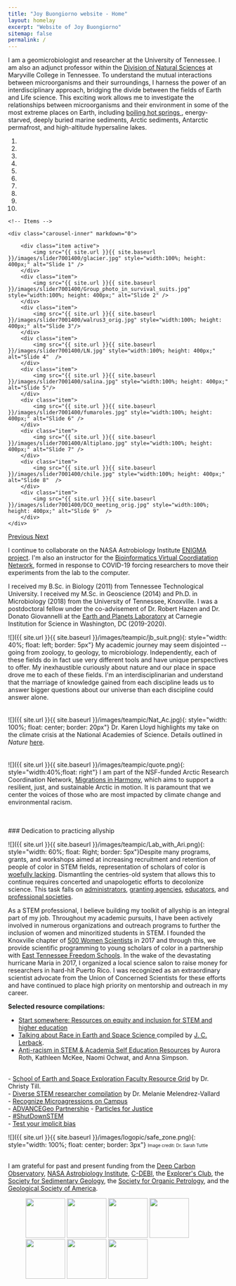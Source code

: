 ```yaml
---
title: "Joy Buongiorno website - Home"
layout: homelay
excerpt: "Website of Joy Buongiorno"
sitemap: false
permalink: /
---
```

I am a geomicrobiologist and researcher at the University of Tennessee. I am also an adjunct professor within the [Division of Natural Sciences](https://www.maryvillecollege.edu/academics/faculty/jbuongiorno/) at Maryville College in Tennessee. To understand the mutual interactions between microorganisms and their surroundings, I harness the power of an interdisciplinary approach, bridging the divide between the fields of Earth and Life science. This exciting work allows me to investigate the relationships between microorganisms and their environment in some of the most extreme places on Earth, including <a href='https://jbuongio.github.io/Argentina-2019/'>boiling hot springs </a>, energy-starved, deeply buried marine sediments, Arctic sediments, Antarctic permafrost, and high-altitude hypersaline lakes.


<div markdown="0" id="carousel" class="carousel slide" data-ride="carousel" data-interval="12000" data-pause="hover" >
    <!-- Menu -->
    <ol class="carousel-indicators">
        <li data-target="#carousel" data-slide-to="0" class="active"></li>
        <li data-target="#carousel" data-slide-to="1"></li>
        <li data-target="#carousel" data-slide-to="2"></li>
        <li data-target="#carousel" data-slide-to="3"></li>
        <li data-target="#carousel" data-slide-to="4"></li>
        <li data-target="#carousel" data-slide-to="5"></li>
        <li data-target="#carousel" data-slide-to="6"></li>
        <li data-target="#carousel" data-slide-to="7"></li>
        <li data-target="#carousel" data-slide-to="8"></li>    
        <li data-target="#carousel" data-slide-to="9"></li>            
    </ol>

    <!-- Items -->
 
    <div class="carousel-inner" markdown="0">

        <div class="item active">
            <img src="{{ site.url }}{{ site.baseurl }}/images/slider7001400/glacier.jpg" style="width:100%; height: 400px;" alt="Slide 1" />
        </div>
        <div class="item">
            <img src="{{ site.url }}{{ site.baseurl }}/images/slider7001400/Group_photo_in_survival_suits.jpg" style="width:100%; height: 400px;" alt="Slide 2" />
        </div>
        <div class="item">
            <img src="{{ site.url }}{{ site.baseurl }}/images/slider7001400/walrus3_orig.jpg" style="width:100%; height: 400px;" alt="Slide 3"/>
        </div>
        <div class="item">
            <img src="{{ site.url }}{{ site.baseurl }}/images/slider7001400/LN.jpg" style="width:100%; height: 400px;" alt="Slide 4"  />
        </div>
        <div class="item">
            <img src="{{ site.url }}{{ site.baseurl }}/images/slider7001400/salina.jpg" style="width:100%; height: 400px;" alt="Slide 5"/>
        </div>
        <div class="item">
            <img src="{{ site.url }}{{ site.baseurl }}/images/slider7001400/fumaroles.jpg" style="width:100%; height: 400px;" alt="Slide 6" />
        </div>
        <div class="item">
            <img src="{{ site.url }}{{ site.baseurl }}/images/slider7001400/Altiplano.jpg" style="width:100%; height: 400px;" alt="Slide 7" />
        </div>
        <div class="item">
            <img src="{{ site.url }}{{ site.baseurl }}/images/slider7001400/chile.jpg" style="width:100%; height: 400px;" alt="Slide 8"  />
        </div>
        <div class="item">
            <img src="{{ site.url }}{{ site.baseurl }}/images/slider7001400/DCO_meeting_orig.jpg" style="width:100%; height: 400px;" alt="Slide 9"  />
        </div>               
    </div>
  <a class="left carousel-control" href="#carousel" role="button" data-slide="prev">
    <span class="glyphicon glyphicon-chevron-left" aria-hidden="true"></span>
    <span class="sr-only">Previous</span>
  </a>
  <a class="right carousel-control" href="#carousel" role="button" data-slide="next">
    <span class="glyphicon glyphicon-chevron-right" aria-hidden="true"></span>
    <span class="sr-only">Next</span>
  </a>
</div>

I continue to collaborate on the NASA Astrobiology Institute [ENIGMA project](https://enigma.rutgers.edu/). I'm also an instructor for the [Bioinformatics Virtual Coordiatation Network](https://biovcnet.github.io/), formed in response to COVID-19 forcing researchers to move their experiments from the lab to the computer. 

I received my B.Sc. in Biology (2011) from Tennessee Technological University. I received my M.Sc. in Geoscience (2014) and Ph.D. in Microbiology (2018) from the University of Tennessee, Knoxville. I was a postdoctoral fellow under the co-advisement of Dr. Robert Hazen and Dr. Donato Giovannelli at the [Earth and Planets Laboratory](https://dtm.carnegiescience.edu/) at Carnegie Institution for Science in Washington, DC (2019-2020).

![]({{ site.url }}{{ site.baseurl }}/images/teampic/jb_suit.png){: style="width: 40%; float: left; border: 5px"} My academic journey may seem disjointed -- going from zoology, to geology, to microbiology. Independently, each of these fields do in fact use very different tools and have unique perspectives to offer. My inexhaustible curiously about nature and our place in space drove me to each of these fields. I'm an interdisciplinarian and understand that the marriage of knowledge gained from each discipline leads us to answer bigger questions about our universe than each discipline could answer alone.  
<br><br>
![]({{ site.url }}{{ site.baseurl }}/images/teampic/Nat_Ac.jpg){: style="width: 100%; float: center; border: 20px"} 
Dr. Karen Lloyd highlights my take on the climate crisis at the National Academies of Science. Details outlined in _Nature_ <a href='https://www.nature.com/articles/d41586-019-01718-1'>here</a>. 
<br><br><br> ![]({{ site.url }}{{ site.baseurl }}/images/teampic/quote.png){: style="width:40%;float: right"}
I am part of the NSF-funded Arctic Research Coordination Network, [Migrations in Harmony](https://mailchi.mp/georgetown/migrationinharmony), which aims to support a resilient, just, and sustainable Arctic in motion. It is paramount that we center the voices of those who are most impacted by climate change and environmental racism.

<br>
<br>
### Dedication to practicing allyship

![]({{ site.url }}{{ site.baseurl }}/images/teampic/Lab_with_Ari.png){: style="width: 60%; float: Right; border: 5px"}Despite many programs, grants, and workshops aimed at increasing recruitment and retention of people of color in STEM fields, representation of scholars of color is [woefully lacking](https://academic.oup.com/bioscience/article/70/3/237/5714639). Dismantling the centries-old system that allows this to continue requires concerted and unapologetic efforts to decolonize science. This task falls on [administrators](https://www.chronicle.com/article/How-Higher-Ed-Can-Fight/248897?fbclid=IwAR3fxenrOTlDqy_AxFH7I0XqhVagVf2sn1UQ3TirqcOhTidb5RAf2zsQqBQ), [granting agencies](https://www.chronicle.com/article/Black-Scientists-Face-a-Big/248921?cid=wcontentlist_hp_latest), [educators](http://www.ascd.org/publications/newsletters/education-update/oct19/vol61/num10/How-to-Be-an-Antiracist-Educator.aspx), and [professional societies](https://www.ams.org/journals/notices/201802/rnoti-p149.pdf).

As a STEM professional, I believe building my toolkit of allyship is an integral part of my job. Throughout my academic pursuits, I have been actively involved in numerous organizations and outreach programs to further the inclusion of women and minoritized students in STEM. I founded the Knoxville chapter of [500 Women Scientists](https://500womenscientists.org/updates/2017/4/12/knoxville-pod-of-the-week) in 2017 and through this, we provide scientific programming to young scholars of color in a partnership with [East Tennessee Freedom Schools](https://www.easttnfreedomschools.com/about1-c1x1t). In the wake of the devastating hurricane Maria in 2017, I organized a local science salon to raise money for researchers in hard-hit Puerto Rico. I was recognized as an extraordinary scientist advocate from the Union of Concerned Scientists for these efforts and have continued to place high priority on mentorship and outreach in my career. 

**Selected resource compilations:**<br>
- <a href='https://ascnhighered.org/ASCN/posts/dei_resources.html'>Start somewhere: Resources on equity and inclusion for STEM and higher education</a><br>
- <a href='https://jbuongio.github.io/pdfs/ESS_ToolsRaceDiscussion_jcl_04092020.pdf'> Talking about Race in Earth and Space Science </a> compiled by <a href='https://scholar.google.com/citations?user=VOHXOvoAAAAJ&hl=en'>J. C. Lerback</a>.<br>
- <a href='https://jbuongio.github.io/pdfs/Anti-racism_in_STEM_Academia_Self_Education_Resources.pdf'>Anti-racism in STEM & Academia Self Education Resources</a> by Aurora Roth, Kathleen McKee, Naomi Ochwat, and Anna Simpson. 
<br>
- <a href = 'https://docs.google.com/document/d/1gefAURNCvJJ3S7RutFX22vpfa47ouvQb0D82SKu0uJs/edit?usp=sharing'>School of Earth and Space Exploration Faculty Resource Grid</a> by Dr. Christy Till.<br>
- <a href='https://docs.google.com/spreadsheets/d/10WHduTLtkrVXSOfjw7hm3A-PQZddcmC9XF6t8NeVsOw/edit#gid=0'>Diverse STEM researcher compilation</a> by Dr. Melanie Melendrez-Vallard<br>
- <a href='https://www.higheredtoday.org/2016/07/27/understanding-and-combatting-microaggressions-in-postsecondary-education/'>Recognize Microagressions on Campus</a><br>
- <a href = 'https://serc.carleton.edu/advancegeo/resources/index.html'> ADVANCEGeo Partnership</a>
- <a href='https://www.particlesforjustice.org/'>Particles for Justice</a><br>
- <a href='https://www.shutdownstem.com/resources'>#ShutDownSTEM</a><br>
- <a href='https://implicit.harvard.edu/implicit/takeatest.html'> Test your implicit bias</a><br>




 
![]({{ site.url }}{{ site.baseurl }}/images/logopic/safe_zone.png){: style="width: 100%; float: center; border: 3px"} <font size="1">Image credit: Dr. Sarah Tuttle</font><br><br>

I am grateful for past and present funding from the [Deep Carbon Observatory](https://deepcarbon.net), [NASA Astrobiology Institute](www.nasa.gov), [C-DEBI](c-debi.org), the [Explorer's Club](https://www.explorers.org/), the [Society for Sedimentary Geology](https://sepm.org), the [Society for Organic Petrology](https://tsop.org), and the [Geological Society of America](https://www.geosociety.org/).



<figure class="fourth">
  <img src="{{ site.url }}{{ site.baseurl }}/images/logopic/DCO.png" style="width: 90px">
	<img src="{{ site.url }}{{ site.baseurl }}/images/logopic/NASA.png" style="width: 90px">
  <img src="{{ site.url }}{{ site.baseurl }}/images/logopic/C-DEBI.png" style="width: 90px">
<img src="{{ site.url }}{{ site.baseurl }}/images/logopic/SEPM.png" style="width: 90px">
<img src="{{ site.url }}{{ site.baseurl }}/images/logopic/TSOP.jpg" style="width: 90px">
  <img src="{{ site.url }}{{ site.baseurl }}/images/logopic/GSA.png" style="width: 90px">
<img src="{{ site.url }}{{ site.baseurl }}/images/logopic/ACA.jpeg" style="width: 90px">
</figure>
